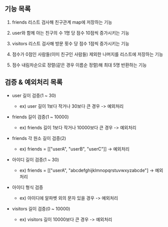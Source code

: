 기능 목록
---
1. friends 리스트 검사해 친구관계 map에 저장하는 기능

2. user와 함께 아는 친구의 수 1명 당 점수 10점씩 증가시키는 기능

3. visitors 리스트 검사해 방문 횟수 당 점수 1점씩 증가시키는 기능

4. 점수가 0점인 사람들(이미 친구인 사람들) 제외한 나머지를 리스트에 저장하는 기능

5. 점수 내림차순으로 정렬(같은 경우 이름순 정렬)해 최대 5명 반환하는 기능

검증 & 예외처리 목록
---
* user 길이 검증(1 ~ 30)
  * ex) user 길이 1보다 작거나 30보다 큰 경우 -> 예외처리
  
  
* friends 길이 검증(1 ~ 10000)
  * ex) friends 길이 1보다 작거나 10000보다 큰 경우 -> 예외처리


* friends 각 원소 길이 검증(2)
  * ex) friends = [["userA", "userB", "userC"]] -> 예외처리
  
  
* 아이디 길이 검증(1 ~ 30)
  * ex) friends = [["userA", "abcdefghijklmnopqrstuvwxyzabcde"] -> 예외처리


* 아이디 형식 검증
  * ex) 아이디에 알파벳 외의 문자 있을 경우 -> 예외처리


* visitors 길이 검증(0 ~ 10000)
  * ex) visitors 길이 10000보다 큰 경우 -> 예외처리
